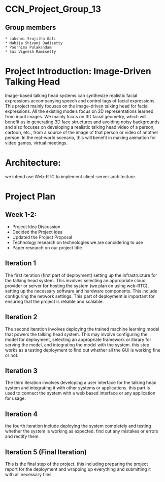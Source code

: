 # CCN_Project_Group_13
## Group members
    * Lakshmi Srujitha Gali
    * Mahija Shivani Dadisetty
    * Poornima Pulakandam
    * Sai Vignesh Ramisetty
    
# Project Introduction: Image-Driven Talking Head
Image-based talking head systems can synthesize realistic facial expressions accompanying speech and control tags of facial expressions. This project mainly focuses on the image-driven talking head for facial expressions. All the existing models focus on 2D representations learned from input images. We mainly focus on 3D facial geometry, which will benefit us in generating 3D face structures and avoiding noisy backgrounds and also focuses on developing a realistic talking head video of a person, cartoon, etc., from a source of the image of that person or video of another person. In the real-world scenario, this will benefit in making animation for video games, virtual meetings.
        
# Architecture:
  we intend use Web-RTC to implement client-server architecture.
  
# Project Plan
## Week 1-2: 
  * Project Idea Discussion
  * Decided the Project idea
  * Updated the Project Proposal
  * Technology research on technologies we are concidering to use
  * Paper research on our project title
  
## Iteration 1
 The first iteration (first part of deployment) setting up the infrastructure for the talking head system. This involves selecting an appropriate cloud provider or server for hosting the system (we plan on using web-RTC), setting up the necessary software and hardware components. This include configuring the network settings. This part of deployment is important for ensuring that the project is reliable and scalable.
 
## Iteration 2
 The second iteration involves deploying the trained machine learning model that powers the talking head system. This may involve configuring the model for deployment, selecting an appropriate framework or library for serving the model, and integrating the model with the system. this step works as a testing deployment to find out whether all the GUI is working fine or not.
 
 ## Iteration 3
 The third iteration involves developing a user interface for the talking head system and integrating it with other systems or applications. this part is used to connect the system with a web based interface or any application for usage.
 
 ## Iteration 4
  the fourth iteration include deploying the system completely and testing whether the system is working as expected. find out any mistakes or errors and rectify them
 
 ## Iteration 5 (Final Iteration)
 This is the final step of the project. this including preparing the project report for the deployment and wrapping up everything and submitting it with all necessary files

